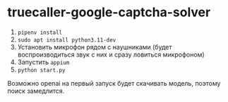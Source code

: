 # truecaller-google-captcha-solver

1. `pipenv install`
2. `sudo apt install python3.11-dev`
3. Установить микрофон рядом с наушниками (будет воспроизводиться звук с них и сразу ловиться микрофоном)
4. Запустить `appium`
5. `python start.py`

Возможно openai на первый запуск будет скачивать модель, поэтому поиск замедлится. 
